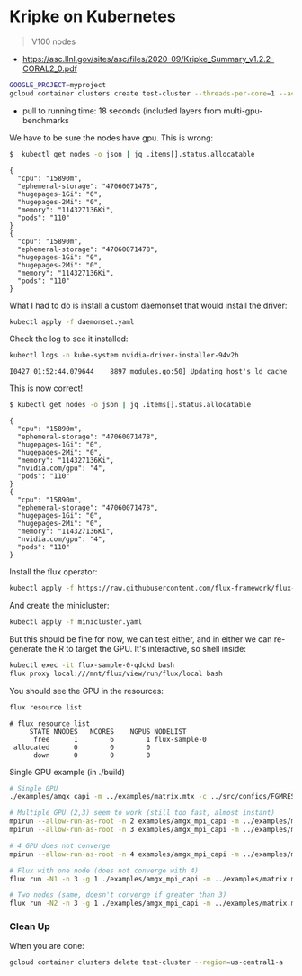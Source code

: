 # Kripke on Kubernetes

> V100 nodes

- https://asc.llnl.gov/sites/asc/files/2020-09/Kripke_Summary_v1.2.2-CORAL2_0.pdf

```bash
GOOGLE_PROJECT=myproject
gcloud container clusters create test-cluster --threads-per-core=1 --accelerator type=nvidia-tesla-v100,count=4 --num-nodes=2 --machine-type=n1-standard-32 --region=us-central1-a --project=${GOOGLE_PROJECT} 
```
- pull to running time: 18 seconds (included layers from multi-gpu-benchmarks

We have to be sure the nodes have gpu. This is wrong:

```bash
$  kubectl get nodes -o json | jq .items[].status.allocatable
```
```console
{
  "cpu": "15890m",
  "ephemeral-storage": "47060071478",
  "hugepages-1Gi": "0",
  "hugepages-2Mi": "0",
  "memory": "114327136Ki",
  "pods": "110"
}
{
  "cpu": "15890m",
  "ephemeral-storage": "47060071478",
  "hugepages-1Gi": "0",
  "hugepages-2Mi": "0",
  "memory": "114327136Ki",
  "pods": "110"
}
```

What I had to do is install a custom daemonset that would install the driver:

```bash
kubectl apply -f daemonset.yaml
```

Check the log to see it installed:

```bash
kubectl logs -n kube-system nvidia-driver-installer-94v2h 
```
```console
I0427 01:52:44.079644    8897 modules.go:50] Updating host's ld cache
```

This is now correct!

```bash
$ kubectl get nodes -o json | jq .items[].status.allocatable
```
```console
{
  "cpu": "15890m",
  "ephemeral-storage": "47060071478",
  "hugepages-1Gi": "0",
  "hugepages-2Mi": "0",
  "memory": "114327136Ki",
  "nvidia.com/gpu": "4",
  "pods": "110"
}
{
  "cpu": "15890m",
  "ephemeral-storage": "47060071478",
  "hugepages-1Gi": "0",
  "hugepages-2Mi": "0",
  "memory": "114327136Ki",
  "nvidia.com/gpu": "4",
  "pods": "110"
}
```

Install the flux operator:

```bash
kubectl apply -f https://raw.githubusercontent.com/flux-framework/flux-operator/main/examples/dist/flux-operator.yaml
```

And create the minicluster:

```bash
kubectl apply -f minicluster.yaml
```

But this should be fine for now, we can test either, and in either we can re-generate the R to target the GPU. It's interactive, so shell inside:

```bash
kubectl exec -it flux-sample-0-qdckd bash
flux proxy local:///mnt/flux/view/run/flux/local bash
```

You should see the GPU in the resources:

```bash
flux resource list
```
```console
# flux resource list
     STATE NNODES   NCORES    NGPUS NODELIST
      free      1        6        1 flux-sample-0
 allocated      0        0        0 
      down      0        0        0 
```

Single GPU example (in ./build)

```bash
# Single GPU
./examples/amgx_capi -m ../examples/matrix.mtx -c ../src/configs/FGMRES_AGGREGATION.json

# Multiple GPU (2,3) seem to work (still too fast, almost instant)
mpirun --allow-run-as-root -n 2 examples/amgx_mpi_capi -m ../examples/matrix.mtx -c ../src/configs/FGMRES_AGGREGATION.json
mpirun --allow-run-as-root -n 3 examples/amgx_mpi_capi -m ../examples/matrix.mtx -c ../src/configs/FGMRES_AGGREGATION.json

# 4 GPU does not converge
mpirun --allow-run-as-root -n 4 examples/amgx_mpi_capi -m ../examples/matrix.mtx -c ../src/configs/FGMRES_AGGREGATION.json

# Flux with one node (does not converge with 4)
flux run -N1 -n 3 -g 1 ./examples/amgx_mpi_capi -m ../examples/matrix.mtx -c ../src/configs/FGMRES_AGGREGATION.json

# Two nodes (same, doesn't converge if greater than 3)
flux run -N2 -n 3 -g 1 ./examples/amgx_mpi_capi -m ../examples/matrix.mtx -c ../src/configs/FGMRES_AGGREGATION.json
```

### Clean Up

When you are done:

```bash
gcloud container clusters delete test-cluster --region=us-central1-a
```
